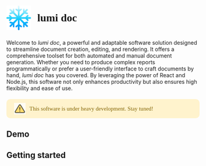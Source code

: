 <style>
@import url('https://fonts.googleapis.com/css2?family=Poppins:wght@400;700&display=swap');
.lumi-session-head {
    display: flex;
    flex-direction: row;
    align-items: center;
    margin-bottom: 1.5rem;
}
.lumi-session-head-logo {
    height: 4rem;
    margin-right: 1rem;
}
.lumi-session-head-title {
    margin: 0;
    color: rgba(0,0,0,0.75);
    font-family: "Poppins";
}
.warning-message {
    display: flex;
    align-items: center;
    background-color: #fff3cd;
    color: #856404;
    padding: 10px 20px;
    border-radius: 10px;
    font-family: "Poppins";
    font-size: 11pt;
    margin: 20px 0;
}
.warning-message .icon {
    margin-right: 10px;
}
.warning-message .icon img {
    width: 40px;
    height: 40px;
    background-color: transparent;
    opacity: 0.75;
}
</style>
<div style="display: flex; flex-direction: row; align-items: center; margin-bottom: 1.5rem;">
  <img style="height: 4rem; margin-right: 1rem;" src='markdown/img/logo.png' />
  <h1 style="margin: 0;c olor: rgba(0,0,0,0.75); font-family: 'Poppins'">lumi doc</h1>
</div>

Welcome to *lumi doc*, a powerful and adaptable software solution designed to streamline document creation, editing, and rendering. It offers a comprehensive toolset for both automated and manual document generation. Whether you need to produce complex reports programmatically or prefer a user-friendly interface to craft documents by hand, *lumi doc* has you covered. By leveraging the power of React and Node.js, this software not only enhances productivity but also ensures high flexibility and ease of use.

<div style='display: flex;
    align-items: center;
    background-color: #fff3cd;
    color: #856404; padding: 10px 20px; border-radius: 10px; font-family: "Poppins"; font-size: 11pt; margin: 20px 0;'>
    <img style='width: 30px;
    height: 30px;
    margin-right: 10px;
    background-color: transparent;
    opacity: 0.75;' src="markdown/img/warning.png" alt="Warning Icon">
  <div>
    This software is under heavy development. Stay tuned!
  </div>
</div>

## Demo


## Getting started
